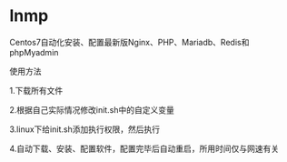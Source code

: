 # lnmp
Centos7自动化安装、配置最新版Nginx、PHP、Mariadb、Redis和phpMyadmin

使用方法

1.下载所有文件

2.根据自己实际情况修改init.sh中的自定义变量

3.linux下给init.sh添加执行权限，然后执行

4.自动下载、安装、配置软件，配置完毕后自动重启，所用时间仅与网速有关
